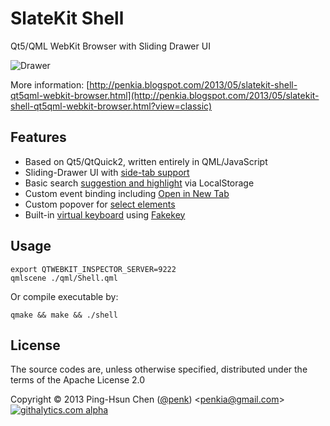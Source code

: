# SlateKit Shell
Qt5/QML WebKit Browser with Sliding Drawer UI 

![Drawer](https://raw.github.com/penk/SlateKit/master/Shell/screenshot.png)

More information: [http://penkia.blogspot.com/2013/05/slatekit-shell-qt5qml-webkit-browser.html](http://penkia.blogspot.com/2013/05/slatekit-shell-qt5qml-webkit-browser.html?view=classic)
## Features 

- Based on Qt5/QtQuick2, written entirely in QML/JavaScript
- Sliding-Drawer UI with [side-tab support](https://raw.github.com/penk/SlateKit/master/Shell/screenshots/drawer.gif)
- Basic search [suggestion and highlight](https://raw.github.com/penk/SlateKit/master/Shell/screenshots/suggestion.png) via LocalStorage 
- Custom event binding including [Open in New Tab](https://raw.github.com/penk/SlateKit/master/Shell/screenshots/new_tab.gif)
- Custom popover for [select elements](https://raw.github.com/penk/SlateKit/master/Shell/screenshots/popover.png)
- Built-in [virtual keyboard](https://raw.github.com/penk/SlateKit/master/Shell/screenshots/keyboard.png) using [Fakekey](https://github.com/penk/SlateKit/tree/master/IME/fakekey)

## Usage

    export QTWEBKIT_INSPECTOR_SERVER=9222
    qmlscene ./qml/Shell.qml

Or compile executable by:

    qmake && make && ./shell

## License 
The source codes are, unless otherwise specified, distributed under the terms of the Apache License 2.0

Copyright © 2013 Ping-Hsun Chen ([@penk](http://twitter.com/penk)) <[penkia@gmail.com](mailto:penkia@gmail.com)>
[![githalytics.com alpha](https://cruel-carlota.pagodabox.com/fbf22fe6e291e9f9a1c76036c8766f5e "githalytics.com")](http://githalytics.com/penk/SlateKit)
